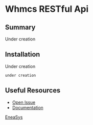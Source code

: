 # Whmcs RESTful Api #

## Summary ##

Under creation

## Installation ##

Under creation

```
under creation
```

## Useful Resources
* [Open Issue](https://github.com/EneaSys/Whmcs-RESTful-Api/issues)
* [Documentation](http://wra.eneasys.com/wiki)

[EneaSys](https://www.eneasys.com)
